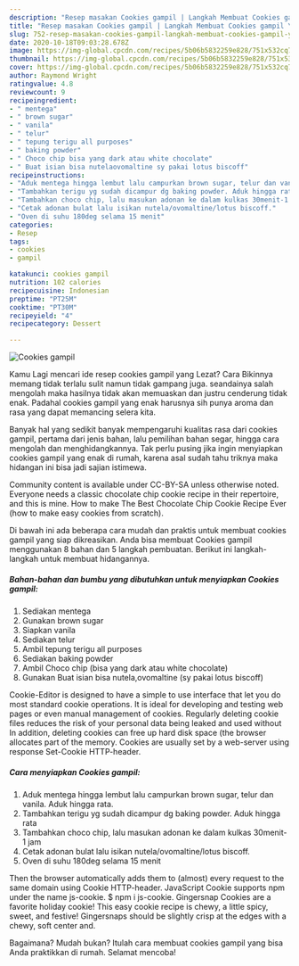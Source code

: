 ```yaml
---
description: "Resep masakan Cookies gampil | Langkah Membuat Cookies gampil Yang Sempurna"
title: "Resep masakan Cookies gampil | Langkah Membuat Cookies gampil Yang Sempurna"
slug: 752-resep-masakan-cookies-gampil-langkah-membuat-cookies-gampil-yang-sempurna
date: 2020-10-18T09:03:28.678Z
image: https://img-global.cpcdn.com/recipes/5b06b5832259e828/751x532cq70/cookies-gampil-foto-resep-utama.jpg
thumbnail: https://img-global.cpcdn.com/recipes/5b06b5832259e828/751x532cq70/cookies-gampil-foto-resep-utama.jpg
cover: https://img-global.cpcdn.com/recipes/5b06b5832259e828/751x532cq70/cookies-gampil-foto-resep-utama.jpg
author: Raymond Wright
ratingvalue: 4.8
reviewcount: 9
recipeingredient:
- " mentega"
- " brown sugar"
- " vanila"
- " telur"
- " tepung terigu all purposes"
- " baking powder"
- " Choco chip bisa yang dark atau white chocolate"
- " Buat isian bisa nutelaovomaltine sy pakai lotus biscoff"
recipeinstructions:
- "Aduk mentega hingga lembut lalu campurkan brown sugar, telur dan vanila. Aduk hingga rata."
- "Tambahkan terigu yg sudah dicampur dg baking powder. Aduk hingga rata"
- "Tambahkan choco chip, lalu masukan adonan ke dalam kulkas 30menit-1 jam"
- "Cetak adonan bulat lalu isikan nutela/ovomaltine/lotus biscoff."
- "Oven di suhu 180deg selama 15 menit"
categories:
- Resep
tags:
- cookies
- gampil

katakunci: cookies gampil 
nutrition: 102 calories
recipecuisine: Indonesian
preptime: "PT25M"
cooktime: "PT30M"
recipeyield: "4"
recipecategory: Dessert

---
```



![Cookies gampil](https://img-global.cpcdn.com/recipes/5b06b5832259e828/751x532cq70/cookies-gampil-foto-resep-utama.jpg)

Kamu Lagi mencari ide resep cookies gampil yang Lezat? Cara Bikinnya memang tidak terlalu sulit namun tidak gampang juga. seandainya salah mengolah maka hasilnya tidak akan memuaskan dan justru cenderung tidak enak. Padahal cookies gampil yang enak harusnya sih punya aroma dan rasa yang dapat memancing selera kita.

Banyak hal yang sedikit banyak mempengaruhi kualitas rasa dari cookies gampil, pertama dari jenis bahan, lalu pemilihan bahan segar, hingga cara mengolah dan menghidangkannya. Tak perlu pusing jika ingin menyiapkan cookies gampil yang enak di rumah, karena asal sudah tahu triknya maka hidangan ini bisa jadi sajian istimewa.

Community content is available under CC-BY-SA unless otherwise noted. Everyone needs a classic chocolate chip cookie recipe in their repertoire, and this is mine. How to make The Best Chocolate Chip Cookie Recipe Ever (how to make easy cookies from scratch).


Di bawah ini ada beberapa cara mudah dan praktis untuk membuat cookies gampil yang siap dikreasikan. Anda bisa membuat Cookies gampil menggunakan 8 bahan dan 5 langkah pembuatan. Berikut ini langkah-langkah untuk membuat hidangannya.

<!--inarticleads1-->

##### Bahan-bahan dan bumbu yang dibutuhkan untuk menyiapkan Cookies gampil:

1. Sediakan  mentega
1. Gunakan  brown sugar
1. Siapkan  vanila
1. Sediakan  telur
1. Ambil  tepung terigu all purposes
1. Sediakan  baking powder
1. Ambil  Choco chip (bisa yang dark atau white chocolate)
1. Gunakan  Buat isian bisa nutela,ovomaltine (sy pakai lotus biscoff)


Cookie-Editor is designed to have a simple to use interface that let you do most standard cookie operations. It is ideal for developing and testing web pages or even manual management of cookies. Regularly deleting cookie files reduces the risk of your personal data being leaked and used without In addition, deleting cookies can free up hard disk space (the browser allocates part of the memory. Cookies are usually set by a web-server using response Set-Cookie HTTP-header. 

<!--inarticleads2-->

##### Cara menyiapkan Cookies gampil:

1. Aduk mentega hingga lembut lalu campurkan brown sugar, telur dan vanila. Aduk hingga rata.
1. Tambahkan terigu yg sudah dicampur dg baking powder. Aduk hingga rata
1. Tambahkan choco chip, lalu masukan adonan ke dalam kulkas 30menit-1 jam
1. Cetak adonan bulat lalu isikan nutela/ovomaltine/lotus biscoff.
1. Oven di suhu 180deg selama 15 menit


Then the browser automatically adds them to (almost) every request to the same domain using Cookie HTTP-header. JavaScript Cookie supports npm under the name js-cookie. $ npm i js-cookie. Gingersnap Cookies are a favorite holiday cookie! This easy cookie recipe is chewy, a little spicy, sweet, and festive! Gingersnaps should be slightly crisp at the edges with a chewy, soft center and. 

Bagaimana? Mudah bukan? Itulah cara membuat cookies gampil yang bisa Anda praktikkan di rumah. Selamat mencoba!
